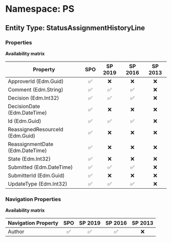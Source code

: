 # Namespace: PS

## Entity Type: StatusAssignmentHistoryLine

### Properties

**Availability matrix**

Property | SPO | SP 2019 | SP 2016 | SP 2013
----------|:---:|:-------:|:-------:|:-------:
ApproverId (Edm.Guid) | ✅ | ❌ | ❌ | ❌
Comment (Edm.String) | ✅ | ✅ | ✅ | ❌
Decision (Edm.Int32) | ✅ | ✅ | ✅ | ❌
DecisionDate (Edm.DateTime) | ✅ | ❌ | ❌ | ❌
Id (Edm.Guid) | ✅ | ✅ | ✅ | ❌
ReassignedResourceId (Edm.Guid) | ✅ | ❌ | ❌ | ❌
ReassignmentDate (Edm.DateTime) | ✅ | ❌ | ❌ | ❌
State (Edm.Int32) | ✅ | ❌ | ❌ | ❌
Submitted (Edm.DateTime) | ✅ | ✅ | ✅ | ❌
SubmitterId (Edm.Guid) | ✅ | ❌ | ❌ | ❌
UpdateType (Edm.Int32) | ✅ | ✅ | ✅ | ❌

### Navigation Properties

**Availability matrix**

Navigation Property | SPO | SP 2019 | SP 2016 | SP 2013
----------|:---:|:-------:|:-------:|:-------:
Author | ✅ | ✅ | ✅ | ❌